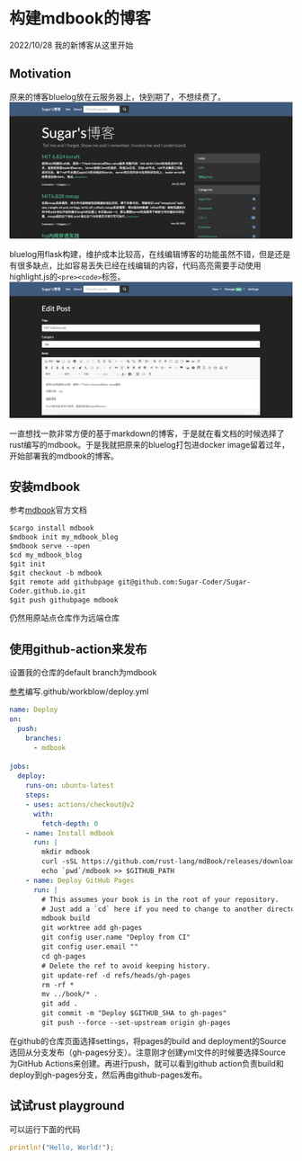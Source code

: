 # 构建mdbook的博客
2022/10/28
我的新博客从这里开始

## Motivation
原来的博客bluelog放在云服务器上，快到期了，不想续费了。
![bluelog](./images/blog20221028/bluelog_head.png)

bluelog用flask构建，维护成本比较高，在线编辑博客的功能虽然不错，但是还是有很多缺点，比如容易丢失已经在线编辑的内容，代码高亮需要手动使用highlight.js的``<pre><code>``标签。
![bluelog_edit](./images/blog20221028/bluelog_edit.png)

一直想找一款非常方便的基于markdown的博客，于是就在看文档的时候选择了rust编写的mdbook。于是我就把原来的bluelog打包进docker image留着过年，开始部署我的mdbook的博客。

## 安装mdbook
参考[mdbook](https://rust-lang.github.io/mdBook/index.html)官方文档
```shell
$cargo install mdbook
$mdbook init my_mdbook_blog
$mdbook serve --open
$cd my_mdbook_blog
$git init
$git checkout -b mdbook
$git remote add githubpage git@github.com:Sugar-Coder/Sugar-Coder.github.io.git
$git push githubpage mdbook 
```
仍然用原站点仓库作为远端仓库

## 使用github-action来发布
设置我的仓库的default branch为mdbook

[参考](https://github.com/rust-lang/mdBook/wiki/Automated-Deployment%3A-GitHub-Actions)编写.github/workblow/deploy.yml
```yml
name: Deploy
on:
  push:
    branches:
      - mdbook

jobs:
  deploy:
    runs-on: ubuntu-latest
    steps:
    - uses: actions/checkout@v2
      with:
        fetch-depth: 0
    - name: Install mdbook
      run: |
        mkdir mdbook
        curl -sSL https://github.com/rust-lang/mdBook/releases/download/v0.4.14/mdbook-v0.4.14-x86_64-unknown-linux-gnu.tar.gz | tar -xz --directory=./mdbook
        echo `pwd`/mdbook >> $GITHUB_PATH
    - name: Deploy GitHub Pages
      run: |
        # This assumes your book is in the root of your repository.
        # Just add a `cd` here if you need to change to another directory.
        mdbook build
        git worktree add gh-pages
        git config user.name "Deploy from CI"
        git config user.email ""
        cd gh-pages
        # Delete the ref to avoid keeping history.
        git update-ref -d refs/heads/gh-pages
        rm -rf *
        mv ../book/* .
        git add .
        git commit -m "Deploy $GITHUB_SHA to gh-pages"
        git push --force --set-upstream origin gh-pages
```
在github的仓库页面选择settings，将pages的build and deployment的Source选回从分支发布（gh-pages分支）。注意刚才创建yml文件的时候要选择Source为GitHub Actions来创建。再进行push，就可以看到github action负责build和deploy到gh-pages分支，然后再由github-pages发布。

## 试试rust playground
可以运行下面的代码
```rust
println!("Hello, World!");
```